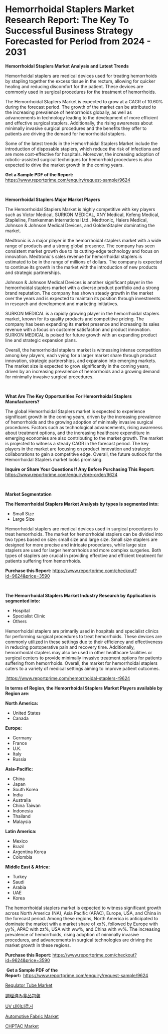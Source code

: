 <p><h1>Hemorrhoidal Staplers Market Research Report: The Key To Successful Business Strategy Forecasted for Period from 2024 - 2031</h1></p><p><strong>Hemorrhoidal Staplers Market Analysis and Latest Trends</strong></p>
<p><p>Hemorrhoidal staplers are medical devices used for treating hemorrhoids by stapling together the excess tissue in the rectum, allowing for quicker healing and reducing discomfort for the patient. These devices are commonly used in surgical procedures for the treatment of hemorrhoids.</p><p>The Hemorrhoidal Staplers Market is expected to grow at a CAGR of 10.60% during the forecast period. The growth of the market can be attributed to the increasing prevalence of hemorrhoids globally, as well as advancements in technology leading to the development of more efficient and effective surgical staplers. Additionally, the rising awareness about minimally invasive surgical procedures and the benefits they offer to patients are driving the demand for hemorrhoidal staplers.</p><p>Some of the latest trends in the Hemorrhoidal Staplers Market include the introduction of disposable staplers, which reduce the risk of infections and are more cost-effective for hospitals. Moreover, the increasing adoption of robotic-assisted surgical techniques for hemorrhoid procedures is also expected to drive the market growth in the coming years.</p></p>
<p><strong>Get a Sample PDF of the Report:&nbsp;</strong> <a href="https://www.reportprime.com/enquiry/request-sample/9624">https://www.reportprime.com/enquiry/request-sample/9624</a></p>
<p>&nbsp;</p>
<p><strong>Hemorrhoidal Staplers Major Market Players</strong></p>
<p><p>The Hemorrhoidal Staplers Market is highly competitive with key players such as Victor Medical, SURKON MEDICAL, XNY Medical, Kefeng Medical, Stapleline, Frankenman International Ltd., Medtronic, Haiers Medical, Johnson & Johnson Medical Devices, and GoldenStapler dominating the market.</p><p>Medtronic is a major player in the hemorrhoidal staplers market with a wide range of products and a strong global presence. The company has seen consistent market growth due to its cutting-edge technology and focus on innovation. Medtronic's sales revenue for hemorrhoidal staplers is estimated to be in the range of millions of dollars. The company is expected to continue its growth in the market with the introduction of new products and strategic partnerships.</p><p>Johnson & Johnson Medical Devices is another significant player in the hemorrhoidal staplers market with a diverse product portfolio and a strong brand reputation. The company has shown steady growth in the market over the years and is expected to maintain its position through investments in research and development and marketing initiatives.</p><p>SURKON MEDICAL is a rapidly growing player in the hemorrhoidal staplers market, known for its quality products and competitive pricing. The company has been expanding its market presence and increasing its sales revenue with a focus on customer satisfaction and product innovation. SURKON MEDICAL is poised for future growth with an expanding product line and strategic expansion plans.</p><p>Overall, the hemorrhoidal staplers market is witnessing intense competition among key players, each vying for a larger market share through product innovation, strategic partnerships, and expansion into emerging markets. The market size is expected to grow significantly in the coming years, driven by an increasing prevalence of hemorrhoids and a growing demand for minimally invasive surgical procedures.</p></p>
<p>&nbsp;</p>
<p><strong>What Are The Key Opportunities For Hemorrhoidal Staplers Manufacturers?</strong></p>
<p><p>The global Hemorrhoidal Staplers market is expected to experience significant growth in the coming years, driven by the increasing prevalence of hemorrhoids and the growing adoption of minimally invasive surgical procedures. Factors such as technological advancements, rising awareness about treatment options, and the increasing healthcare expenditure in emerging economies are also contributing to the market growth. The market is projected to witness a steady CAGR in the forecast period. The key players in the market are focusing on product innovation and strategic collaborations to gain a competitive edge. Overall, the future outlook for the Hemorrhoidal Staplers market looks promising.</p></p>
<p><strong>Inquire or Share Your Questions If Any Before Purchasing This Report:</strong> <a href="https://www.reportprime.com/enquiry/pre-order/9624">https://www.reportprime.com/enquiry/pre-order/9624</a></p>
<p>&nbsp;</p>
<p><strong>Market Segmentation</strong></p>
<p><strong>The Hemorrhoidal Staplers Market Analysis by types is segmented into:</strong></p>
<p><ul><li>Small Size</li><li>Large Size</li></ul></p>
<p><p>Hemorrhoidal staplers are medical devices used in surgical procedures to treat hemorrhoids. The market for hemorrhoidal staplers can be divided into two types based on size: small size and large size. Small size staplers are designed for more precise and intricate procedures, while large size staplers are used for larger hemorrhoids and more complex surgeries. Both types of staplers are crucial in providing effective and efficient treatment for patients suffering from hemorrhoids.</p></p>
<p><strong>Purchase this Report:&nbsp;</strong><a href="https://www.reportprime.com/checkout?id=9624&price=3590">https://www.reportprime.com/checkout?id=9624&price=3590</a></p>
<p>&nbsp;</p>
<p><strong>The Hemorrhoidal Staplers Market Industry Research by Application is segmented into:</strong></p>
<p><ul><li>Hospital</li><li>Specialist Clinic</li><li>Others</li></ul></p>
<p><p>Hemorrhoidal staplers are primarily used in hospitals and specialist clinics for performing surgical procedures to treat hemorrhoids. These devices are commonly utilized in these settings due to their efficiency and effectiveness in reducing postoperative pain and recovery time. Additionally, hemorrhoidal staplers may also be used in other healthcare facilities or surgical centers to provide minimally invasive treatment options for patients suffering from hemorrhoids. Overall, the market for hemorrhoidal staplers caters to a variety of medical settings aiming to improve patient outcomes.</p></p>
<p><a href="https://www.reportprime.com/hemorrhoidal-staplers-r9624">&nbsp;https://www.reportprime.com/hemorrhoidal-staplers-r9624</a></p>
<p><strong>In terms of Region, the Hemorrhoidal Staplers Market Players available by Region are:</strong></p>
<p>
    <p> <strong> North America: </strong>
        <ul>
            <li>United States</li>
            <li>Canada</li>
        </ul>
        </p> 
    <p> <strong> Europe: </strong>
        <ul>
            <li>Germany</li>
            <li>France</li>
            <li>U.K.</li>
            <li>Italy</li>
            <li>Russia</li>
        </ul>
        </p> 
    <p> <strong> Asia-Pacific: </strong>
        <ul>
            <li>China</li>
            <li>Japan</li>
            <li>South Korea</li>
            <li>India</li>
            <li>Australia</li>
            <li>China Taiwan</li>
            <li>Indonesia</li>
            <li>Thailand</li>
            <li>Malaysia</li>
        </ul>
        </p> 
    <p> <strong> Latin America: </strong>
        <ul>
            <li>Mexico</li>
            <li>Brazil</li>
            <li>Argentina Korea</li>
            <li>Colombia</li>
        </ul>
        </p> 
    <p> <strong> Middle East & Africa: </strong>
        <ul>
            <li>Turkey</li>
            <li>Saudi</li>
            <li>Arabia</li>
            <li>UAE</li>
            <li>Korea</li>
        </ul>
    </p>
    </p>
<p><p>The hemorrhoidal staplers market is expected to witness significant growth across North America (NA), Asia Pacific (APAC), Europe, USA, and China in the forecast period. Among these regions, North America is anticipated to dominate the market with a market share of xx%, followed by Europe with yy%, APAC with zz%, USA with ww%, and China with vv%. The increasing prevalence of hemorrhoids, rising adoption of minimally invasive procedures, and advancements in surgical technologies are driving the market growth in these regions.</p></p>
<p><strong>Purchase this Report: </strong><a href="https://www.reportprime.com/checkout?id=9624&price=3590">https://www.reportprime.com/checkout?id=9624&price=3590</a></p>
<p>&nbsp;<strong>Get a Sample PDF of the Report:&nbsp;&nbsp;</strong><a href="https://www.reportprime.com/enquiry/request-sample/9624">https://www.reportprime.com/enquiry/request-sample/9624</a></p>
<p><strong></strong></p>
<p><p><a href="https://unruly-ladybug-44b.notion.site/Regulator-Tube-Market-Share-Evolution-and-Market-Growth-Trends-2024-2031-48cf42ad073e4f9398f4298449c98470">Regulator Tube Market</a></p><p><a href="https://medium.com/@charityrice70/%E3%83%AC%E3%83%87%E3%82%A3%E3%83%9F%E3%83%BC%E3%83%AB%E3%81%AE%E5%8C%85%E8%A3%85%E5%B8%82%E5%A0%B4%E5%88%86%E6%9E%90-%E3%81%9D%E3%81%AEcagr-%E5%B8%82%E5%A0%B4%E3%82%BB%E3%82%B0%E3%83%A1%E3%83%B3%E3%83%86%E3%83%BC%E3%82%B7%E3%83%A7%E3%83%B3-%E4%B8%96%E7%95%8C%E3%81%AE%E6%A5%AD%E7%95%8C%E6%A6%82%E8%A6%81-3b654c298b98">調理済み食品包装</a></p><p><a href="https://medium.com/@leonidasalazar756/%EC%9E%90%EC%99%B8%EC%84%A0-%EB%8D%B0%EC%9D%B4%ED%84%B0-%EB%A1%9C%EA%B1%B0-%EC%8B%9C%EC%9E%A5-%EB%B6%84%EC%84%9D-%EA%B7%B8-cagr-%EC%8B%9C%EC%9E%A5-%EC%84%B8%EB%B6%84%ED%99%94-%EB%B0%8F-%EA%B8%80%EB%A1%9C%EB%B2%8C-%EC%82%B0%EC%97%85-%EA%B0%9C%EC%9A%94-23e1b2eead96">UV 데이터로거</a></p><p><a href="https://www.linkedin.com/pulse/automotive-fabric-market-size-evaluating-its-trends-growth-1s4oc?trackingId=uZRkH5le2f0xSe3P%2FX7vFg%3D%3D">Automotive Fabric Market</a></p><p><a href="https://www.linkedin.com/pulse/chptac-market-comprehensive-report-its-share-amp-growth-trends-aj3je?trackingId=D%2F%2BPUObI%2Bq2JPbf2AguPrg%3D%3D">CHPTAC Market</a></p></p>